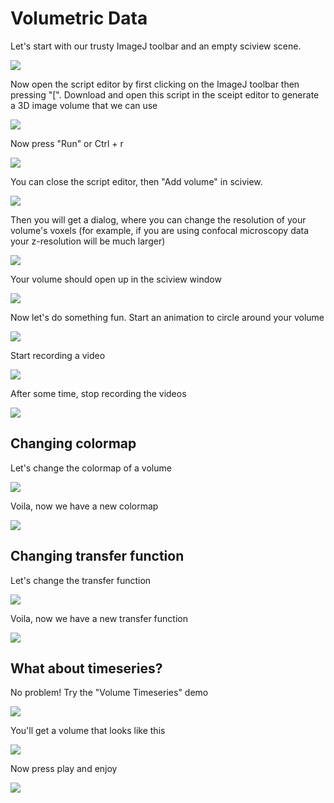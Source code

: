 # Volumetric Data

Let's start with our trusty ImageJ toolbar and an empty sciview scene.

![](../.gitbook/assets/imagej-empty-sciview.png)

Now open the script editor by first clicking on the ImageJ toolbar then pressing "\[". Download and open this script in the sceipt editor to generate a 3D image volume that we can use

![](../.gitbook/assets/open-generate-test-volume-script.png)

Now press "Run" or Ctrl + r

![](../.gitbook/assets/generate-test-volume-output.png)

You can close the script editor, then "Add volume" in sciview.

![](../.gitbook/assets/add-volume.png)

Then you will get a dialog, where you can change the resolution of your volume's voxels \(for example, if you are using confocal microscopy data your z-resolution will be much larger\)

![](../.gitbook/assets/add-volume-dialog.png)

Your volume should open up in the sciview window

![](../.gitbook/assets/opened-volume-in-sciview.png)

Now let's do something fun. Start an animation to circle around your volume

![](../.gitbook/assets/circle-around-volume.png)

Start recording a video

![](../.gitbook/assets/start-recording-video.png)

After some time, stop recording the videos

![](../.gitbook/assets/stop-recording-video.png)

## Changing colormap

Let's change the colormap of a volume

![](../.gitbook/assets/set-colormap.png)

Voila, now we have a new colormap

![](../.gitbook/assets/red-green-colormap.png)

## Changing transfer function

Let's change the transfer function

![](../.gitbook/assets/set-transfer-function.png)

Voila, now we have a new transfer function

![](../.gitbook/assets/adjusted-transfer-function.png)

## What about timeseries?

No problem! Try the "Volume Timeseries" demo

![](../.gitbook/assets/demo-timeseries.png)

You'll get a volume that looks like this

![](../.gitbook/assets/opened-demo-timeseries.png)

Now press play and enjoy

![](../.gitbook/assets/play-demo-timeseries.png)

